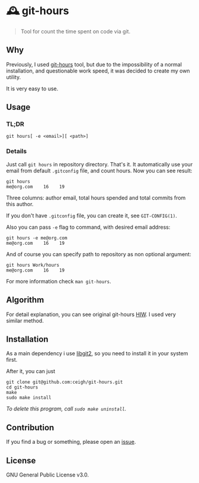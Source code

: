 # 🕰️ git-hours
> Tool for count the time spent on code via git.

## Why

Previously, I used [git-hours](https://github.com/kimmobrunfeldt/git-hours) tool, but due to the impossibility of a normal installation, and questionable work speed, it was decided to create my own utility.

It is very easy to use.

## Usage

### TL;DR

`git hours[ -e <email>][ <path>]`

### Details

Just call `git hours` in repository directory. That's it. It automatically use your email from default `.gitconfig` file, and count hours. Now you can see result:

```shell
git hours
me@org.com    16    19
```

Three columns: author email, total hours spended and total commits from this author.

If you don't have `.gitconfig` file, you can create it, see `GIT-CONFIG(1)`.

Also you can pass `-e` flag to command, with desired email address:

```shell
git hours -e me@org.com
me@org.com    16    19
```

And of course you can specify path to repository as non optional argument:

```shell
git hours Work/hours
me@org.com    16    19
```

For more information check `man git-hours`.

## Algorithm

For detail explanation, you can see original git-hours [HIW](https://github.com/kimmobrunfeldt/git-hours#how-it-works). I used very similar method.

## Installation

As a main dependency i use [libgit2](https://github.com/libgit2/libgit2), so you need to install it in your system first.

After it, you can just

```shell
git clone git@github.com:ceigh/git-hours.git
cd git-hours
make
sudo make install
```

*To delete this program, call `sudo make uninstall`.*

## Contribution

If you find a bug or something, please open an [issue](https://github.com/ceigh/hours/issues/new).

## License

GNU General Public License v3.0.